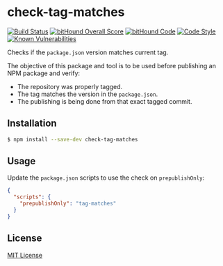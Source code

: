 # check-tag-matches

[![Build Status](https://travis-ci.org/autonomoussoftware/check-tag-matches.svg?branch=master)](https://travis-ci.org/autonomoussoftware/check-tag-matches)
[![bitHound Overall Score](https://www.bithound.io/github/autonomoussoftware/check-tag-matches/badges/score.svg)](https://www.bithound.io/github/autonomoussoftware/check-tag-matches)
[![bitHound Code](https://www.bithound.io/github/autonomoussoftware/check-tag-matches/badges/code.svg)](https://www.bithound.io/github/autonomoussoftware/check-tag-matches)
[![Code Style](https://img.shields.io/badge/code%20style-bloq-0063a6.svg)](https://github.com/bloq/eslint-config-bloq)
[![Known Vulnerabilities](https://snyk.io/test/github/autonomoussoftware/check-tag-matches/badge.svg?targetFile=package.json)](https://snyk.io/test/github/autonomoussoftware/check-tag-matches)

Checks if the `package.json` version matches current tag.

The objective of this package and tool is to be used before publishing an NPM package and verify:

- The repository was properly tagged.
- The tag matches the version in the `package.json`.
- The publishing is being done from that exact tagged commit.

## Installation

```bash
$ npm install --save-dev check-tag-matches
```

## Usage

Update the `package.json` scripts to use the check on `prepublishOnly`:

```json
{
  "scripts": {
    "prepublishOnly": "tag-matches"
  }
}
```

## License

[MIT License](https://github.com/autonomoussoftware/check-tag-matches/blob/master/LICENSE)
